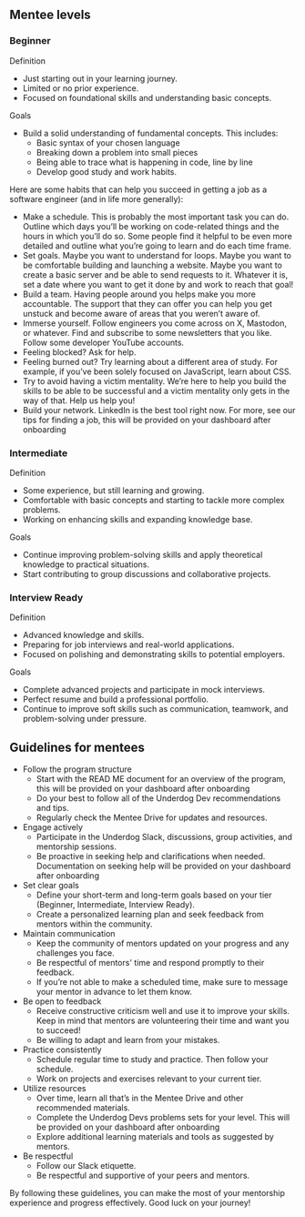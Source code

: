 ## Mentee levels

### Beginner
Definition

* Just starting out in your learning journey.
* Limited or no prior experience.
* Focused on foundational skills and understanding basic concepts.

Goals

* Build a solid understanding of fundamental concepts. This includes:
    * Basic syntax of your chosen language
    * Breaking down a problem into small pieces
    * Being able to trace what is happening in code, line by line
    * Develop good study and work habits.  

Here are some habits that can help you succeed in getting a job as a software engineer (and in life more generally):

* Make a schedule. This is probably the most important task you can do. Outline which days you’ll be working on code-related things and the hours in which you’ll do so. Some people find it helpful to be even more detailed and outline what you’re going to learn and do each time frame.
* Set goals. Maybe you want to understand for loops. Maybe you want to be comfortable building and launching a website. Maybe you want to create a basic server and be able to send requests to it. Whatever it is, set a date where you want to get it done by and work to reach that goal!
* Build a team. Having people around you helps make you more accountable. The support that they can offer you can help you get unstuck and become aware of areas that you weren’t aware of.
* Immerse yourself. Follow engineers you come across on X, Mastodon, or whatever. Find and subscribe to some newsletters that you like. Follow some developer YouTube accounts.
* Feeling blocked? Ask for help. 
* Feeling burned out? Try learning about a different area of study. For example, if you’ve been solely focused on JavaScript, learn about CSS.
* Try to avoid having a victim mentality. We’re here to help you build the skills to be able to be successful and a victim mentality only gets in the way of that. Help us help you!
* Build your network. LinkedIn is the best tool right now. For more, see our tips for finding a job, this will be provided on your dashboard after onboarding

### Intermediate

Definition

* Some experience, but still learning and growing.
* Comfortable with basic concepts and starting to tackle more complex problems.
* Working on enhancing skills and expanding knowledge base.

Goals

* Continue improving problem-solving skills and apply theoretical knowledge to practical situations.
* Start contributing to group discussions and collaborative projects.


### Interview Ready

Definition

* Advanced knowledge and skills.
* Preparing for job interviews and real-world applications.
* Focused on polishing and demonstrating skills to potential employers.

Goals

* Complete advanced projects and participate in mock interviews.
* Perfect resume and build a professional portfolio.
* Continue to improve soft skills such as communication, teamwork, and problem-solving under pressure.

## Guidelines for mentees

* Follow the program structure
    * Start with the READ ME document for an overview of the program, this will be provided on your dashboard after onboarding
    * Do your best to follow all of the Underdog Dev recommendations and tips.
    * Regularly check the Mentee Drive for updates and resources.
* Engage actively
    * Participate in the Underdog Slack, discussions, group activities, and mentorship sessions.
    * Be proactive in seeking help and clarifications when needed.  Documentation on seeking help will be provided on your dashboard after onboarding
* Set clear goals
    * Define your short-term and long-term goals based on your tier (Beginner, Intermediate, Interview Ready).
    * Create a personalized learning plan and seek feedback from mentors within the community.
* Maintain communication
    * Keep the community of mentors updated on your progress and any challenges you face.
    * Be respectful of mentors' time and respond promptly to their feedback.
    * If you’re not able to make a scheduled time, make sure to message your mentor in advance to let them know.
* Be open to feedback
    * Receive constructive criticism well and use it to improve your skills. Keep in mind that mentors are volunteering their time and want you to succeed!
    * Be willing to adapt and learn from your mistakes.
* Practice consistently
    * Schedule regular time to study and practice. Then follow your schedule.
    * Work on projects and exercises relevant to your current tier.
* Utilize resources
    * Over time, learn all that’s in the Mentee Drive and other recommended materials.
    * Complete the Underdog Devs problems sets for your level. This will be provided on your dashboard after onboarding
    * Explore additional learning materials and tools as suggested by mentors.
* Be respectful
    * Follow our Slack etiquette.
    * Be respectful and supportive of your peers and mentors.


By following these guidelines, you can make the most of your mentorship experience and progress effectively. Good luck on your journey!
